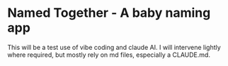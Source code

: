 # Named Together - A baby naming app

This will be a test use of vibe coding and claude AI. I will intervene lightly where required, but mostly rely on md files, especially a CLAUDE.md.
